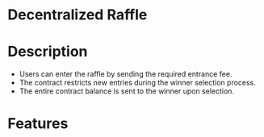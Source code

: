 # Decentralized Raffle
# Description
- Users can enter the raffle by sending the required entrance fee.
- The contract restricts new entries during the winner selection process.
- The entire contract balance is sent to the winner upon selection.
# Features
